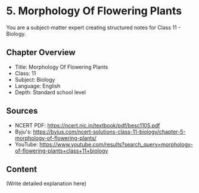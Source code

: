 # 5. Morphology Of Flowering Plants

You are a subject-matter expert creating structured notes for Class 11 - Biology.

## Chapter Overview
- Title: Morphology Of Flowering Plants
- Class: 11
- Subject: Biology
- Language: English
- Depth: Standard school level

## Sources
- NCERT PDF: https://ncert.nic.in/textbook/pdf/besc1105.pdf
- Byju's: https://byjus.com/ncert-solutions-class-11-biology/chapter-5-morphology-of-flowering-plants/
- YouTube: https://www.youtube.com/results?search_query=morphology-of-flowering-plants+class+11+biology

## Content
(Write detailed explanation here)
